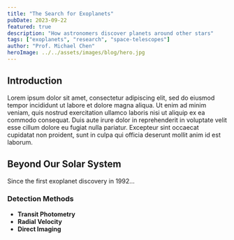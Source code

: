 ```yaml
---
title: "The Search for Exoplanets"
pubDate: 2023-09-22
featured: true
description: "How astronomers discover planets around other stars"
tags: ["exoplanets", "research", "space-telescopes"]
author: "Prof. Michael Chen"
heroImage: ../../assets/images/blog/hero.jpg
---
```


## Introduction

Lorem ipsum dolor sit amet, consectetur adipiscing elit, sed do eiusmod tempor incididunt ut labore et dolore magna aliqua. Ut enim ad minim veniam, quis nostrud exercitation ullamco laboris nisi ut aliquip ex ea commodo consequat. Duis aute irure dolor in reprehenderit in voluptate velit esse cillum dolore eu fugiat nulla pariatur. Excepteur sint occaecat cupidatat non proident, sunt in culpa qui officia deserunt mollit anim id est laborum.

## Beyond Our Solar System

Since the first exoplanet discovery in 1992...

### Detection Methods

- **Transit Photometry**
- **Radial Velocity**
- **Direct Imaging**

